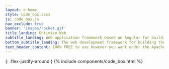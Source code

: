 ```yaml
---
layout: o-home
style: code_box.scss
js: code_box.js
nav_exclude: true
banner: 'images/rocket.gif'
title_landing: Ontimize Web
subtitle_landing: Web application framework based on Angular for building business software.
bottom_subtitle_landing: The web development framework for building the future
text_header_content: 100% FREE to use however you want under the Apache 2.0 License. Clone it, fork it, customize it, whatever!
---
```

{: .flex-justify-around }
{% include components/code_box.html %}